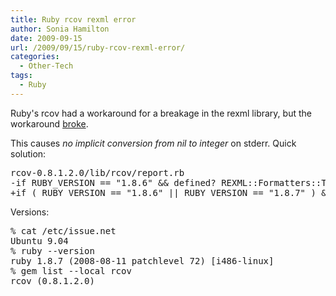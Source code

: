 ```yaml
---
title: Ruby rcov rexml error
author: Sonia Hamilton
date: 2009-09-15
url: /2009/09/15/ruby-rcov-rexml-error/
categories:
  - Other-Tech
tags:
  - Ruby
---
```

Ruby's rcov had a workaround for a breakage in the rexml library, but the workaround [broke][1].

<!--more-->

This causes *no implicit conversion from nil to integer* on stderr. Quick solution:

<pre>rcov-0.8.1.2.0/lib/rcov/report.rb
-if RUBY_VERSION == "1.8.6" && defined? REXML::Formatters::Transitive
+if ( RUBY_VERSION == "1.8.6" || RUBY_VERSION == "1.8.7" ) && defined? REXML::Formatters::Transitive</pre>

Versions:

<pre>% cat /etc/issue.net
Ubuntu 9.04
% ruby --version
ruby 1.8.7 (2008-08-11 patchlevel 72) [i486-linux]
% gem list --local rcov
rcov (0.8.1.2.0)</pre>

 [1]: http://bugs.debian.org/cgi-bin/bugreport.cgi?bug=517112
